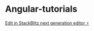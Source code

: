 # Angular-tutorials

[Edit in StackBlitz next generation editor ⚡️](https://stackblitz.com/~/github.com/Gujejiani/Angular-tutorials)